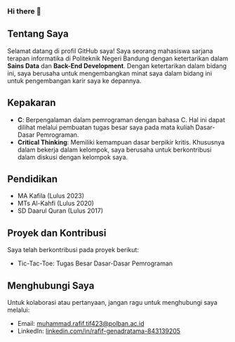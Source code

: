 ### Hi there 👋
## Tentang Saya

Selamat datang di profil GitHub saya! Saya seorang mahasiswa sarjana terapan informatika di Politeknik Negeri Bandung dengan ketertarikan dalam **Sains Data** dan **Back-End Development**. Dengan ketertarikan dalam bidang ini, saya berusaha untuk mengembangkan minat saya dalam bidang ini untuk pengembangan karir saya ke depannya.

## Kepakaran

- **C**: Berpengalaman dalam pemrograman dengan bahasa C. Hal ini dapat dilihat melalui pembuatan tugas besar saya pada mata kuliah Dasar-Dasar Pemrograman.
- **Critical Thinking**: Memiliki kemampuan dasar berpikir kritis. Khususnya dalam bekerja dalam kelompok, saya berusaha untuk berkontribusi dalam diskusi dengan kelompok saya.

## Pendidikan

- MA Kafila (Lulus 2023)
- MTs Al-Kahfi (Lulus 2020)
- SD Daarul Quran (Lulus 2017)

## Proyek dan Kontribusi
Saya telah berkontribusi pada proyek berikut:
- Tic-Tac-Toe: Tugas Besar Dasar-Dasar Pemrograman


## Menghubungi Saya

Untuk kolaborasi atau pertanyaan, jangan ragu untuk menghubungi saya melalui:

- Email: [muhammad.rafif.tif423@polban.ac.id](muhammad.rafif.tif423@polban.ac.id)
- LinkedIn: [linkedin.com/in/rafif-genadratama-843139205](http://linkedin.com/in/rafif-genadratama-843139205)

